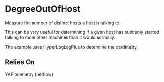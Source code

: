 DegreeOutOfHost
===============

Measure the number of distinct hosts a host is talking to.

This can be very useful for determining if a given host has suddenly started talking to more other machines than it would normally.

The example uses HyperLogLogPlus to determine the cardinality.


Relies On
---------
YAF telemetry (netflow)
